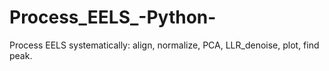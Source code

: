 # Process_EELS_-Python-
Process EELS systematically: align, normalize, PCA, LLR_denoise, plot, find peak.
